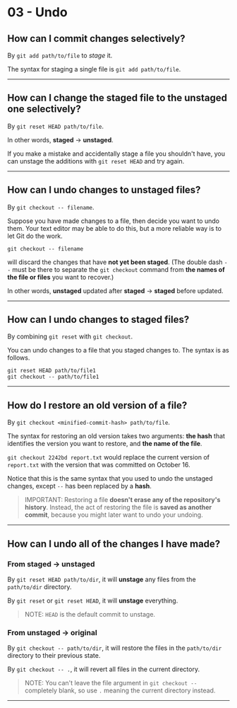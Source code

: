 # 03 - Undo

## How can I commit changes selectively?

By `git add path/to/file` to *stage* it.

The syntax for staging a single file is `git add path/to/file`.

---

## How can I change the staged file to the unstaged one selectively?

By `git reset HEAD path/to/file`.

In other words, **staged** -> **unstaged**.

If you make a mistake and accidentally stage a file you shouldn't have, you can unstage the additions with `git reset HEAD` and try again.

---

## How can I undo changes to unstaged files?

By `git checkout -- filename`.

Suppose you have made changes to a file, then decide you want to undo them. Your text editor may be able to do this, but a more reliable way is to let Git do the work.

```shell
git checkout -- filename
```

will discard the changes that have **not yet been staged**. (The double dash `--` must be there to separate the `git checkout` command from **the names of the file or files** you want to recover.)

In other words, **unstaged** updated after **staged** -> **staged** before updated.

---

## How can I undo changes to staged files?

By combining `git reset` with `git checkout`.

You can undo changes to a file that you staged changes to. The syntax is as follows.

```shell
git reset HEAD path/to/file1
git checkout -- path/to/file1
```

---

## How do I restore an old version of a file?

By `git checkout <minified-commit-hash> path/to/file`.

The syntax for restoring an old version takes two arguments: **the hash** that identifies the version you want to restore, and **the name of the file**.

`git checkout 2242bd report.txt` would replace the current version of `report.txt` with the version that was committed on October 16.

Notice that this is the same syntax that you used to undo the unstaged changes, except `--` has been replaced by a **hash**.

> IMPORTANT: Restoring a file **doesn't erase any of the repository's history**. Instead, the act of restoring the file is **saved as another commit**, because you might later want to undo your undoing.

---

## How can I undo all of the changes I have made?

### From staged -> unstaged

By `git reset HEAD path/to/dir`, it will **unstage** any files from the `path/to/dir` directory.

By `git reset` or `git reset HEAD`, it will **unstage** everything.

> NOTE: `HEAD` is the default commit to unstage.

### From unstaged -> original

By `git checkout -- path/to/dir`, it will restore the files in the `path/to/dir` directory to their previous state.

By `git checkout -- .`, it will revert all files in the current directory.

> NOTE: You can't leave the file argument in `git checkout --` completely blank, so use `.` meaning the current directory instead.

---
